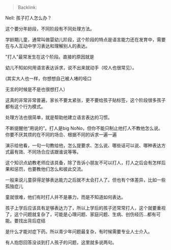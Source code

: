 > Backlink:

Nell: 孩子打人怎么办？

这个要分年龄段，不同阶段有不同处理方法。

学龄期儿童，通常叫做婴幼儿阶段，这个阶段的特点是语言能力还在发育中，需要在与人互动中学习表达和理解别人的表达。

"打人"最常发生在这个阶段。直接的原因就是

幼儿不知如何用语言表达诉求，说不出来就动手（咬人也很常见）。

(其实大人也一样，你想想自己被人堵的哑口

无言的时候是不是也很想打人）

这真的非常非常普遍，家长不要太紧张，更不要给孩子贴标签，这个阶段很多孩子都有这个行为模式。

处理方法也很简单，就是帮助他建立语言表达的习惯。

不断提醒他“用说的”。打人是big NoNo，但你不能只制止他打人不教他怎么说。你要不厌其烦的在不同的场合、根据不同的诉求一遍一遍

演示给他看，一句一句教给他，怎么提要求、怎么说、哪些话可以说、哪种表达方式最有效、不同场合应该跟谁说等等。

这个知识点幼教老师应该具备，除了告诉小朋友不可以打人，打人之后会有怎样后果和惩罚，也要教他们怎么和彼此交流。

一般来说儿童获得足够表达能力之后就不太会打人了。但也有个体差异，比如一些孤独症儿

童就很难，他们有时打人并不是暴力，而是不知道如何表达。

孩子上学后应该具有足够表达力了，所以上学后的孩子还常常打人，这个就要重视了，这个问题就复杂了，可能是心理问题、家庭问题、生病、创伤经历…都有可能。要找出背后症结

是什么才能对症下药。所以青少年问题最复杂，有时候需要专业人士介入。

有人抱怨回答没谈到打人孩子的问题，这里就多说两句。
